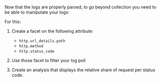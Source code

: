 Now that the logs are properly parsed, to go beyond collection you need to be able to manipulate your logs:

For this:

1. Create a facet on the following attribute:

    * `http.url_details.path`
    * `http.method`
    * `http.status_code`

2. Use those facet to filter your log poll
3. Create an analysis that displays the relative share of request per status code.
